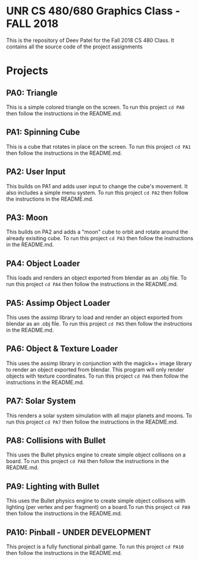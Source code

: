 # UNR CS 480/680 Graphics Class - FALL 2018
This is the repository of Deev Patel for the Fall 2018 CS 480 Class. It contains all the source code of the project assignments

# Projects

## PA0: Triangle
This is a simple colored triangle on the screen. To run this project ```cd PA0``` then follow the instructions in the README.md.

## PA1: Spinning Cube
This is a cube that rotates in place on the screen. To run this project ```cd PA1``` then follow the instructions in the README.md.

## PA2: User Input
This builds on PA1 and adds user input to change the cube's movement. It also includes a simple menu system. To run this project ```cd PA2``` then follow the instructions in the README.md.

## PA3: Moon
This builds on PA2 and adds a "moon" cube to orbit and rotate around the already exisiting cube. To run this project ```cd PA3``` then follow the instructions in the README.md.

## PA4: Object Loader
This loads and renders an object exported from blendar as an .obj file. To run this project ```cd PA4``` then follow the instructions in the README.md.

## PA5: Assimp Object Loader
This uses the assimp library to load and render an object exported from blendar as an .obj file. To run this project ```cd PA5``` then follow the instructions in the README.md.

## PA6: Object & Texture Loader
This uses the assimp library in conjunction with the magick++ image library to render an object exported from blendar. This program will only render objects with texture coordinates. To run this project ```cd PA6``` then follow the instructions in the README.md.

## PA7: Solar System
This renders a solar system simulation with all major planets and moons. To run this project ```cd PA7``` then follow the instructions in the README.md.

## PA8: Collisions with Bullet 
This uses the Bullet physics engine to create simple object collisons on a board. To run this project ```cd PA8``` then follow the instructions in the README.md.

## PA9: Lighting with Bullet
This uses the Bullet physics engine to create simple object collisons with lighting (per vertex and per fragment) on a board.To run this project ```cd PA9``` then follow the instructions in the README.md.

## PA10: Pinball - UNDER DEVELOPMENT
This project is a fully functional pinball game. To run this project ```cd PA10``` then follow the instructions in the README.md.


